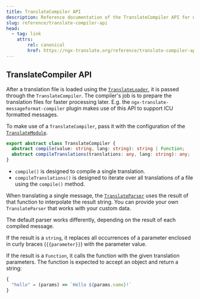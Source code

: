 ```yaml
---
title: TranslateCompiler API
description: Reference documentation of the TranslateCompiler API for ngx-translate.
slug: reference/translate-compiler-api
head:
  - tag: link
    attrs:
        rel: canonical
        href: https://ngx-translate.org/reference/translate-compiler-api/
---
```


## TranslateCompiler API

After a translation file is loaded using the [`TranslateLoader`](/reference/translate-loader-api), it is passed
through the `TranslateCompiler`. The compiler's job is to prepare the translation files for faster
processing later. E.g. the `ngx-translate-messageformat-compiler` plugin makes use of this API to support
ICU formatted messages.

To make use of a `TranslateCompiler`, pass it with the configuration of the  [`TranslateModule`](/reference/configuration).

~~~ts
export abstract class TranslateCompiler {
  abstract compile(value: string, lang: string): string | Function;
  abstract compileTranslations(translations: any, lang: string): any;
}
~~~

* `compile()` is designed to compile a single translation.
* `compileTranslations()` is designed to iterate over all translations of a file using the `compile()` method.

When translating a single message, the [`TranslateParser`](/reference/translate-parser-api) uses the
result of that function to interpolate the result string. You can provide your own `TranslateParser` that works with your custom data.

The default parser works differently, depending on the result of each compiled message.

If the result is a `string`, it replaces all occurrences of a parameter enclosed in curly braces (`{{parameter}}`) with
the parameter value.

If the result is a `Function`, it calls the function with the given translation parameters. The function is expected to
accept an object and return a string:

~~~ts
{
  "hello" = (params) => `Hello ${params.name}!`
}
~~~
